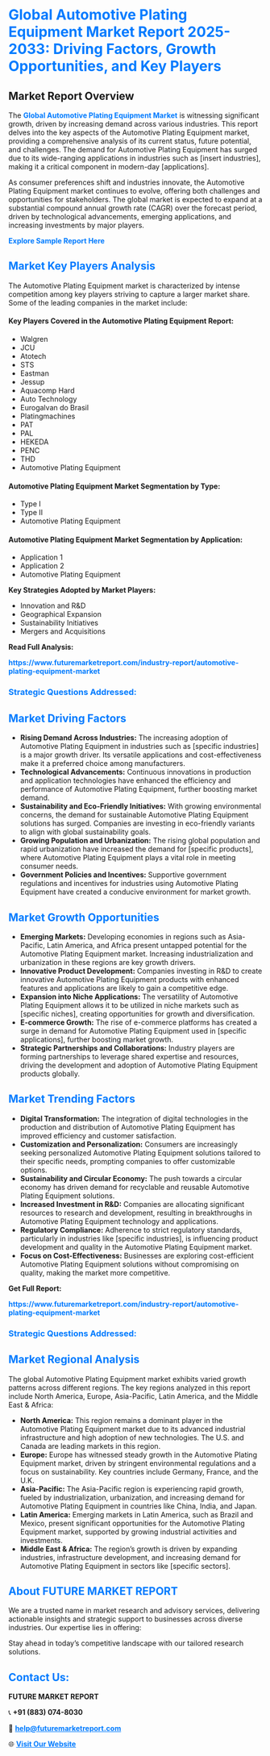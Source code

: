<h1 style="color: #007BFF;">Global Automotive Plating Equipment Market Report 2025-2033: Driving Factors, Growth Opportunities, and Key Players</h1>

<section id="overview">
<h2>Market Report Overview</h2>
<p>The <a href="https://www.futuremarketreport.com/industry-report/automotive-plating-equipment-market" style="color: #007BFF; text-decoration: none;"><strong>Global Automotive Plating Equipment Market</strong></a> is witnessing significant growth, driven by increasing demand across various industries. This report delves into the key aspects of the Automotive Plating Equipment market, providing a comprehensive analysis of its current status, future potential, and challenges. The demand for Automotive Plating Equipment has surged due to its wide-ranging applications in industries such as [insert industries], making it a critical component in modern-day [applications].</p>
<p>As consumer preferences shift and industries innovate, the Automotive Plating Equipment market continues to evolve, offering both challenges and opportunities for stakeholders. The global market is expected to expand at a substantial compound annual growth rate (CAGR) over the forecast period, driven by technological advancements, emerging applications, and increasing investments by major players.</p>
</section>

<section id="overview">
<p><a href="https://www.futuremarketreport.com/request-sample/reportId=106822" style="color: #007BFF; text-decoration: none;"><strong>Explore Sample Report Here</strong></a></p>
</section>

<section id="key-players">
<h2 style="color: #007BFF;">Market Key Players Analysis</h2>
<p>The Automotive Plating Equipment market is characterized by intense competition among key players striving to capture a larger market share. Some of the leading companies in the market include:</p>
<h4>Key Players Covered in the Automotive Plating Equipment Report:</h4>
<ul><li>Walgren</li><li>JCU</li><li>Atotech</li><li>STS</li><li>Eastman</li><li>Jessup</li><li>Aquacomp Hard</li><li>Auto Technology</li><li>Eurogalvan do Brasil</li><li>Platingmachines</li><li>PAT</li><li>PAL</li><li>HEKEDA</li><li>PENC</li><li>THD</li><li>Automotive Plating Equipment</li></ul>
<h4>Automotive Plating Equipment Market Segmentation by Type:</h4>
<ul><li>Type I</li><li>Type II</li><li>Automotive Plating Equipment</li></ul>

<h4>Automotive Plating Equipment Market Segmentation by Application:</h4>
<ul><li>Application 1</li><li>Application 2</li><li>Automotive Plating Equipment</li></ul>
<p><strong>Key Strategies Adopted by Market Players:</strong></p>
<ul>
<li>Innovation and R&D</li>
<li>Geographical Expansion</li>
<li>Sustainability Initiatives</li>
<li>Mergers and Acquisitions</li>
</ul>
</section>

<section>
<p><strong>Read Full Analysis: </strong></p><a href="https://www.futuremarketreport.com/industry-report/automotive-plating-equipment-market" style="color: #007BFF; text-decoration: none;"><strong>https://www.futuremarketreport.com/industry-report/automotive-plating-equipment-market</strong></a>
<h3 style="color: #007BFF;">Strategic Questions Addressed:</h3>
</section>

<section id="driving-factors">
<h2 style="color: #007BFF;">Market Driving Factors</h2>
<ul>
<li><strong>Rising Demand Across Industries:</strong> The increasing adoption of Automotive Plating Equipment in industries such as [specific industries] is a major growth driver. Its versatile applications and cost-effectiveness make it a preferred choice among manufacturers.</li>
<li><strong>Technological Advancements:</strong> Continuous innovations in production and application technologies have enhanced the efficiency and performance of Automotive Plating Equipment, further boosting market demand.</li>
<li><strong>Sustainability and Eco-Friendly Initiatives:</strong> With growing environmental concerns, the demand for sustainable Automotive Plating Equipment solutions has surged. Companies are investing in eco-friendly variants to align with global sustainability goals.</li>
<li><strong>Growing Population and Urbanization:</strong> The rising global population and rapid urbanization have increased the demand for [specific products], where Automotive Plating Equipment plays a vital role in meeting consumer needs.</li>
<li><strong>Government Policies and Incentives:</strong> Supportive government regulations and incentives for industries using Automotive Plating Equipment have created a conducive environment for market growth.</li>
</ul>
</section>

<section id="growth-opportunities">
<h2 style="color: #007BFF;">Market Growth Opportunities</h2>
<ul>
<li><strong>Emerging Markets:</strong> Developing economies in regions such as Asia-Pacific, Latin America, and Africa present untapped potential for the Automotive Plating Equipment market. Increasing industrialization and urbanization in these regions are key growth drivers.</li>
<li><strong>Innovative Product Development:</strong> Companies investing in R&D to create innovative Automotive Plating Equipment products with enhanced features and applications are likely to gain a competitive edge.</li>
<li><strong>Expansion into Niche Applications:</strong> The versatility of Automotive Plating Equipment allows it to be utilized in niche markets such as [specific niches], creating opportunities for growth and diversification.</li>
<li><strong>E-commerce Growth:</strong> The rise of e-commerce platforms has created a surge in demand for Automotive Plating Equipment used in [specific applications], further boosting market growth.</li>
<li><strong>Strategic Partnerships and Collaborations:</strong> Industry players are forming partnerships to leverage shared expertise and resources, driving the development and adoption of Automotive Plating Equipment products globally.</li>
</ul>
</section>

<section id="trending-factors">
<h2 style="color: #007BFF;">Market Trending Factors</h2>
<ul>
<li><strong>Digital Transformation:</strong> The integration of digital technologies in the production and distribution of Automotive Plating Equipment has improved efficiency and customer satisfaction.</li>
<li><strong>Customization and Personalization:</strong> Consumers are increasingly seeking personalized Automotive Plating Equipment solutions tailored to their specific needs, prompting companies to offer customizable options.</li>
<li><strong>Sustainability and Circular Economy:</strong> The push towards a circular economy has driven demand for recyclable and reusable Automotive Plating Equipment solutions.</li>
<li><strong>Increased Investment in R&D:</strong> Companies are allocating significant resources to research and development, resulting in breakthroughs in Automotive Plating Equipment technology and applications.</li>
<li><strong>Regulatory Compliance:</strong> Adherence to strict regulatory standards, particularly in industries like [specific industries], is influencing product development and quality in the Automotive Plating Equipment market.</li>
<li><strong>Focus on Cost-Effectiveness:</strong> Businesses are exploring cost-efficient Automotive Plating Equipment solutions without compromising on quality, making the market more competitive.</li>
</ul>
</section>

<section>
<p><strong>Get Full Report: </strong></p><a href="https://www.futuremarketreport.com/industry-report/automotive-plating-equipment-market" style="color: #007BFF; text-decoration: none;"><strong>https://www.futuremarketreport.com/industry-report/automotive-plating-equipment-market</strong></a>
<h3 style="color: #007BFF;">Strategic Questions Addressed:</h3>
</section>


<section id="regional-analysis">
<h2 style="color: #007BFF;">Market Regional Analysis</h2>
<p>The global Automotive Plating Equipment market exhibits varied growth patterns across different regions. The key regions analyzed in this report include North America, Europe, Asia-Pacific, Latin America, and the Middle East & Africa:</p>
<ul>
<li><strong>North America:</strong> This region remains a dominant player in the Automotive Plating Equipment market due to its advanced industrial infrastructure and high adoption of new technologies. The U.S. and Canada are leading markets in this region.</li>
<li><strong>Europe:</strong> Europe has witnessed steady growth in the Automotive Plating Equipment market, driven by stringent environmental regulations and a focus on sustainability. Key countries include Germany, France, and the U.K.</li>
<li><strong>Asia-Pacific:</strong> The Asia-Pacific region is experiencing rapid growth, fueled by industrialization, urbanization, and increasing demand for Automotive Plating Equipment in countries like China, India, and Japan.</li>
<li><strong>Latin America:</strong> Emerging markets in Latin America, such as Brazil and Mexico, present significant opportunities for the Automotive Plating Equipment market, supported by growing industrial activities and investments.</li>
<li><strong>Middle East & Africa:</strong> The region’s growth is driven by expanding industries, infrastructure development, and increasing demand for Automotive Plating Equipment in sectors like [specific sectors].</li>
</ul>
</section>

<footer>
<h2 style="color: #007BFF;">About FUTURE MARKET REPORT</h2>
<p>We are a trusted name in market research and advisory services, delivering actionable insights and strategic support to businesses across diverse industries. Our expertise lies in offering:</p>

<p>Stay ahead in today’s competitive landscape with our tailored research solutions.</p>

<h2 style="color: #007BFF;">Contact Us:</h2>
<p><strong>FUTURE MARKET REPORT</strong></p>
<p>📞 <strong>+91 (883) 074-8030</strong></p>
<p>📧 <strong><a href="mailto:help@futuremarketreport.com" style="color: #007BFF;">help@futuremarketreport.com</a></strong></p>
<p>🌐 <strong><a href="https://www.futuremarketreport.com/" style="color: #007BFF;">Visit Our Website</a></strong></p>
</footer>